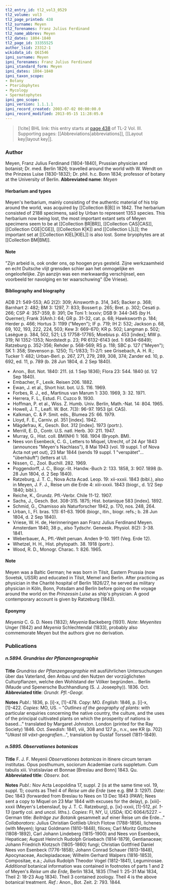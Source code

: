 ```yaml
---
tl2_entry_id: tl2_vol3_0529
tl2_volume: vol3
tl2_page_printed: 438
tl2_surname: Meyen
tl2_forenames: Franz Julius Ferdinand
tl2_name_abbrev: Meyen
tl2_dates: 1804-1840
tl2_page_id: 33355525
author_lsid: 23312-1
wikidata_id: Q61546
ipni_surname: Meyen
ipni_forenames: Franz Julius Ferdinand
ipni_standard_form: Meyen
ipni_dates: 1804-1840
ipni_taxon_scope: 
- Botany
- Pteridophytes
- Mycology
- Spermatophytes
ipni_geo_scope: 
ipni_version: 1.1.1.1
ipni_record_created: 2003-07-02 00:00:00.0
ipni_record_modified: 2013-05-15 11:28:05.0
---
```



> [!cite] BHL link: this entry starts at [page 438](https://www.biodiversitylibrary.org/page/33355525) of TL-2 Vol. III.
> Supporting pages: [[Abbreviations|abbreviations]], [[Layout key|layout key]].

### Author

Meyen, Franz Julius Ferdinand (1804-1840), Prussian physician and botanist; Dr. med. Berlin 1826; travelled around the world with W. Wendt on the Prinzess Luise (1830-1832); Dr. phil. h.c. Bonn 1834; professor of botany at the University of Berlin. 
**Abbreviated name**: *Meyen*

#### Herbarium and types

Meyen's herbarium, mainly consisting of the authentic material of his trip around the world, was acquired by [[Collection B|B]] in 1842. The herbarium consisted of 2188 specimens, said by Urban to represent 1353 species. This herbarium now being lost, the most important extant sets of Meyen specimens seem to be at [[Collection BR|BR]], [[Collection CAS|CAS]], [[Collection CGE|CGE]], [[Collection K|K]] and [[Collection L|L]]; the important set at [[Collection KIEL|KIEL]] is also lost. Some bryophytes are at [[Collection BM|BM]].

#### Note

"Zijn arbeid is, ook onder ons, op hoogen prys gesteld. Zijne werkzaamheid en echt Duitsche vlijt grensden schier aan het onmogelijke en ongeloofelijke. Zijn aanzijn was een merkwaardig verschijnsel, een voorbeeld ter navolging en ter waarschuwing" (De Vriese).

#### Bibliography and biography

ADB 21: 549-553; AG 2(2): 309; Ainsworth p. 314, 345; Backer p. 368; Barnhart 2: 482; BM 3: 1297, 7: 833; Bossert p. 265; Bret. p. 302; Cesati p. 266; CSP 4: 357-359, 8: 391; De Toni 1: lxxxiv; DSB 9: 344-345 (by H. Querner); Frank 3(Anh.): 64; GR p. 31-32, cat. p. 68; Hawksworth p. 184; Herder p. 466; Hortus 3: 1199 ("Meyen"); IF p. 719; IH 2: 532; Jackson p. 68, 69, 102, 193, 222, 224, 503; Kew 3: 669-670; KR p. 502; Langman p. 502; Lasègue p. 384, 502, 521; LS 17758-17765; Moebius p. 453 \[index\]; MW p. 319; NI 1352-1353; Nordstedt p. 23; PR 6132-6143 (ed. 1: 6834-6849); Ratzeburg p. 352-356; Rehder p. 568-569; RS p. 118; SBC p. 127 ("Meyen"); SK 1: 358; Stevenson p. 1250; TL-1/833; Tl-2/1: see Grisebach, A. H. R.; Tucker 1: 482; Urban-Berl. p. 267, 271, 279, 289, 308, 374; Zander ed. 10, p. 692, ed. 11, p. 789 (b. 28 Jun 1804, d. 2 Sep 1840).
- Anon., Bot. Not. 1840: 211. (d. 1 Sep 1836); Flora 23: 544. 1840 (d. 1/2 Sep 1840).
- Embacher, F., Lexik. Reisen 206. 1882.
- Ewan, J. et al., Short hist. bot. U.S. 116. 1969.
- Forbes, R. J., ed., Martinus van Marum 1: 330. 1969, 3: 32. 1971.
- Herrera, F. L., Estud. Fl. Cuzco 9. 1930.
- Hoffman, P. et al., Wiss. Z. Humb. Univ. Berlin, Math.-Nat. 14: 804. 1965.
- Howell, J. T., Leafl. W. Bot. 7(3): 96-97. 1953 (pl. CAS).
- Kalkman, C. & P. Smit. eds., Blumea 25: 66. 1979.
- Lloyd, F. E., Carniv. pl. 351 \[index\]. 1942.
- Mägdefrau, K., Gesch. Bot. 312 \[index\]. 1973 (portr.).
- Merrill, E. D., Contr. U.S. natl. Herb. 30: 211. 1947.
- Murray, G., Hist. coll. BM(NH) 1: 168. 1904 (Bryoph. BM).
- Nees von Esenbeck, C. G., Letters to Miquel, Utrecht, of 24 Apr 1843 (announces "Meyen's Nachlass"), 8 Mai 1943 (vol. 19 suppl. 1 of Nova Acta not yet out), 23 Mar 1844 (sends 19 suppl. 1 "verspätet"... "überhäuft") (letters at U).
- Nissen, C., Zool. Buchill. 282. 1969.
- Poggendorff, J. C., Biogr.-lit. Handw.-Buch 2: 133. 1858, 3: 907. 1898 (b. 28 Jun 1804, d. 2 Sep 1840).
- Ratzeburg, J. T. C., Nova Acta Acad. Leop. 19: xii-xxxii. 1843 (bibl.), also in Meyen, J. F. J., Reise um die Erde 4: xiii-xxxii. 1843 (biogr., d. 1/2 Sep 1840; bibl.).
- Reiche, K., Grundz. Pfl.-Verbr. Chile 11-12. 1907.
- Sachs, J., Gesch. Bot. 308-315. 1875; Hist. botanique 583 \[index\]. 1892.
- Schmid, G., Chamisso als Naturforscher 1942, p. 170, nos. 248, 264.
- Urban, I., Fl. bras. 1(1): 61-63. 1906 (biogr., itin., biogr. refs.; b. 28 Jun 1804, d. 2 Sep 1840).
- Vriese, W. H. de, Herinneringen aan Franz Julius Ferdinand Meyen. Amsterdam 1840, 38 p., also Tydschr. Geneesk. Physiol. 8(2): 3-38. 1841.
- Weberbauer, A., Pfl.-Welt peruan. Anden 9-10. 1911 (Veg. Erde 12).
- Whetzel, H. H., Hist. phytopath. 38. 1918 (portr.).
- Wood, R. D., Monogr. Charac. 1: 826. 1965.

#### Note

Meyen was a Baltic German; he was born in Tilsit, Eastern Prussia (now Sovetsk, USSR) and educated in Tilsit, Memel and Berlin. After practicing as physician in the Charité hospital of Berlin 1826/27, he served as military physician in Köln, Bonn, Potsdam and Berlin before going on the voyage around the world on the *Prinzessin Luise* as ship's physician. A good contemporary account is given by Ratzeburg (1843).

#### Eponymy

*Meyenia* C. G. D. Nees (1832); *Meyenia* Backeberg (1931). *Note*: *Meyenites* Unger (1842) and *Meyenia* Schlechtendal (1833), probably also commemorate Meyen but the authors give no derivation.

### Publications

##### n.5894. Grundriss der Pflanzengeographie

**Title**
*Grundriss der Pflanzengeographie* mit ausführlichen Untersuchungen über das Vaterland, den Anbau und den Nutzen der vorzüglichsten Culturpflanzen, welche den Wohlstand der Völker begründen... Berlin (Maude und Spenersche Buchhandlung (S. J. Joseephy)). 1836. Oct.
**Abbreviated title**: *Grundr. Pfl.-Geogr.*

**Notes**
*Publ*.: 1836, p. \[i\]-x, \[1\]-478. *Copy*: MO.
*English*: 1846, p. \[i\]-x, \[1\]-422. *Copies*: MO, US. – "*Outlines of the geography of plants*: with particular enquiries concerning the native country, the culture, and the uses of the principal cultivated plants on which the prosperity of nations is based..." translated by Margaret Johnston. London (printed for the Ray Society) 1846. Oct.
*Swedish*: 1841, viii, 308 and 127 p., n.v., see KR (p. 702) "*Utkast till växt-geografien*...", translation by Gustaf Torssell (1811-1849).

##### n.5895. Observationes botanicas

**Title**
F. J. F. Meyenii *Observationes botanicas* in itinere circum terram institutas. Opus posthumum, sociorum Academiae curis suppletum. Cum tabulis xiii. Vratislaviae et Bonnae \[Breslau and Bonn\] 1843. Qu.
**Abbreviated title**: *Observ. bot.*

**Notes**
*Publ*.: Nov Acta Leopoldina 17, suppl. 2 (is at the same time vol. 19, suppl. 1); counts as Theil 4 of *Reise um die Erde* (see e.g. BM 3: 1297). *Date*: Dec 1843 (forwarded from Breslau to Nees on 13 Dec 1843 (PAW); Nees sent a copy to Miquel on 23 Mar 1844 with excuses for the delay), p. \[xiii\]-xxxii (Meyen's Lebenslauf, by J. T. C. Ratzeburg), p. \[ix\]-xxxii, \[1\]-512, *pl. 1-13* (partly col. and uncol. liths.). *Copies*: FI, NY, U, USDA; IDC 6064/5227. – German title: *Beiträge zur Botanik* gesammelt auf einer Reise um die Erde..."
*Collaborators*: Julius Christian Gottlieb Ulrich Flotow (1788-1856), lichenes (with Meyen); Ignaz Goldmann (1810-1848), filices; Carl Moritz Gottsche (1808-1892), Carl Johann Lindeberg (1815-1900) and Nees von Esenbeck, Hepaticae; August Heinrich Rudolph Grisebach (1814-1879), Gentianaceae; Johann Friedrich Klotzsch (1805-1860) fungi; Christian Gottfried Daniel Nees von Esenbeck (1776-1858); Johann Conrad Schauer (1813-1848), Apocynaceae, Asclepiadaceae; Wilhelm Gerhard Walpers (1816-1853), Compositae, e.a.; Julius Rudolph Theodor Vogel (1812-1841), Leguminosae.
*Additional* botanical information was contained in footnotes of parts 1 and 2 of Meyen's *Reise um die Erde*, Berlin 1834, 1835 (Theil 1: 25-31 Mai 1834, Theil 2: 18-23 Aug 1834). Theil 3 contained zoology. Theil 4 is the above botanical treatment.
*Ref*.: Anon., Bot. Zeit. 2: 793. 1844.

